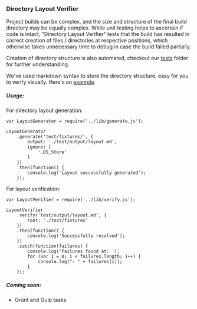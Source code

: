 ### Directory Layout Verifier

Project builds can be complex, and the size and structure of the final build directory may be equally complex. While unit testing helps to ascertain if code is intact, "Directory Layout Verifier" tests that the build has resulted in correct creation of files / directories at respective positions, which otherwise takes unnecessary time to debug in case the build failed partially.

Creation of directory structure is also automated, checkout our [tests](https://github.com/ApoorvSaxena/directory-layout/tree/master/test) folder for further understanding.

We've used markdown syntax to store the directory structure, easy for you to verify visually. Here's an [example](https://raw.githubusercontent.com/ApoorvSaxena/directory-layout/master/test/output/layout.md).

##### Usage:

For directory layout generation:

```
var LayoutGenerator = require('../lib/generate.js');

LayoutGenerator
	.generate('test/fixtures/', {
		output: './test/output/layout.md',
		ignore: [
			'.DS_Store'
		]
	})
	.then(function() {
		console.log('Layout successfully generated');
	});
```

For layout verification:

```
var LayoutVerifier = require('../lib/verify.js');

LayoutVerifier
	.verify('test/output/layout.md', {
		root: './test/fixtures'
	})
	.then(function() {
		console.log('Successfully resolved');
	})
	.catch(function(failures) {
		console.log('Failures found at: ');
		for (var i = 0; i < failures.length; i++) {
			console.log("- " + failures[i]);
		}
	});
```

##### Coming soon:
- Grunt and Gulp tasks